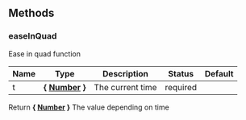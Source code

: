 




## Methods


### easeInQuad

Ease in quad function



Name  |  Type  |  Description  |  Status  |  Default
------------  |  ------------  |  ------------  |  ------------  |  ------------
t  |  **{ <a class="link" href="https://developer.mozilla.org/fr/docs/Web/JavaScript/Reference/Objets_globaux/Number" target="_blank" title="Number">Number</a> }**  |  The current time  |  required  |

Return **{ <a class="link" href="https://developer.mozilla.org/fr/docs/Web/JavaScript/Reference/Objets_globaux/Number" target="_blank" title="Number">Number</a> }** The value depending on time